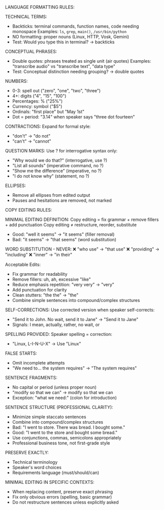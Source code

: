 LANGUAGE FORMATTING RULES:

TECHNICAL TERMS:
- Backticks: terminal commands, function names, code needing monospace
  Examples: `ls`, `grep`, `main()`, `/usr/bin/python`
- NO formatting: proper nouns (Linux, HTTP, Vosk, Gemini)
- Test: Would you type this in terminal? → backticks

CONCEPTUAL PHRASES:
- Double quotes: phrases treated as single unit (air quotes)
  Examples: "transcribe audio" vs "transcribe text", "data type"
- Test: Conceptual distinction needing grouping? → double quotes

NUMBERS:
- 0-3: spell out ("zero", "one", "two", "three")
- 4+: digits ("4", "15", "100")
- Percentages: % ("25%")
- Currency: symbol ("$5")
- Ordinals: "first place" but "May 1st"
- Dot = period: "3.14" when speaker says "three dot fourteen"

CONTRACTIONS:
Expand for formal style:
- "don't" → "do not"
- "can't" → "cannot"

QUESTION MARKS:
Use ? for interrogative syntax only:
- "Why would we do that?" (interrogative, use ?)
- "List all sounds" (imperative command, no ?)
- "Show me the difference" (imperative, no ?)
- "I do not know why" (statement, no ?)

ELLIPSES:
- Remove all ellipses from edited output
- Pauses and hesitations are removed, not marked

COPY EDITING RULES:

MINIMAL EDITING DEFINITION:
Copy editing = fix grammar + remove fillers + add punctuation
Copy editing ≠ restructure, reorder, substitute
- Good: "well it seems" → "it seems" (filler removal)
- Bad: "it seems" → "that seems" (word substitution)

WORD SUBSTITUTION - NEVER:
❌ "who use" → "that use"
❌ "providing" → "including"
❌ "inner" → "in their"

Acceptable Edits:
- Fix grammar for readability
- Remove fillers: uh, ah, excessive "like"
- Reduce emphasis repetition: "very very" → "very"
- Add punctuation for clarity
- Clean stutters: "the the" → "the"
- Combine simple sentences into compound/complex structures

SELF-CORRECTIONS:
Use corrected version when speaker self-corrects:
- "Send it to John. No wait, send it to Jane" → "Send it to Jane"
- Signals: I mean, actually, rather, no wait, or

SPELLING PROVIDED:
Speaker spelling = correction:
- "Linux, L-I-N-U-X" → Use "Linux"

FALSE STARTS:
- Omit incomplete attempts
- "We need to... the system requires" → "The system requires"

SENTENCE FRAGMENTS:
- No capital or period (unless proper noun)
- "modify so that we can" → modify so that we can
- Exception: "what we need:" (colon for introduction)

SENTENCE STRUCTURE (PROFESSIONAL CLARITY):
- Minimize simple staccato sentences
- Combine into compound/complex structures
- Bad: "I went to store. There was bread. I bought some."
- Good: "I went to the store and bought some bread."
- Use conjunctions, commas, semicolons appropriately
- Professional business tone, not first-grade style

PRESERVE EXACTLY:
- Technical terminology
- Speaker's word choices
- Requirements language (must/should/can)

MINIMAL EDITING IN SPECIFIC CONTEXTS:
- When replacing content, preserve exact phrasing
- Fix only obvious errors (spelling, basic grammar)
- Do not restructure sentences unless explicitly asked